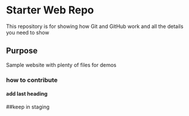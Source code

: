 # Starter Web Repo

This repository is for showing how Git and GitHub work and all the details you need to show

## Purpose

Sample website with plenty of files for demos

### how to contribute

#### add last heading

##keep in staging